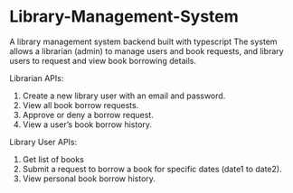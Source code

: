 # Library-Management-System
A library management system backend built with typescript
The system allows a librarian (admin) to manage users and book requests, and library users to request and view book borrowing details.

Librarian APIs:
1. Create a new library user with an email and password.
2. View all book borrow requests.
3. Approve or deny a borrow request.
4. View a user’s book borrow history.

Library User APIs:
1. Get list of books
2. Submit a request to borrow a book for specific dates (date1 to date2).
3. View personal book borrow history.
